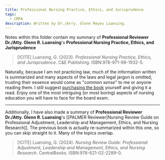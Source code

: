 ```yaml
---
title: Professional Nursing Practice, Ethics, and Jurisprudence
tags:
  - CMPA
description: Written by Dr./Arry. Glenn Reyes Luansing.
---
```

Notes within this folder contain my summary of **Professional Reviewer Dr./Atty. Glenn R. Luansing**'s **Professional Nursing Practice, Ethics, and Jurisprudence**
>[!CITE] 
>Luansing, G. (2023). *Professional Nursing Practice, Ethics, and Jurisprudence*. C&E Publishing. ISBN:978-971-98-1932-5.

Naturally, because I am not practicing law, much of the information written is summarized and many aspects of the laws and legal jargon is omitted, trusting their essence would come as "*common sense*" to me or anyone reading them. I still suggest [purchasing the book](https://cebookshop.com/product/8049145) yourself and giving it a read. Enjoy one of the most intriguing (or most boring) aspects of nursing education you will have to face for the board exam.
___
Additionally, I have also made a summary of **Professional Reviewer Dr./Atty. Glenn R. Luansing**'s [[PALMER Reviewer|Nursing Review Guide on Professional Adjustment, Leadership and Management, Ethics, and Nursing Research]].  The previous book is actually re-summarized within this one, so you can skip straight to it. Many of the topics overlap.
>[!CITE] 
>Luansing, G. (2024). *Nursing Review Guide: Professional Adjustment, Leadership and Management, Ethics, and Nursing Research*. CentralBooks. ISBN:978-621-02-2289-0.

